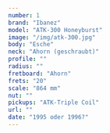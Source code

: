 ```yaml
---
number: 1
brand: "Ibanez"
model: "ATK-300 Honeyburst"
image: "/img/atk-300.jpg"
body: "Esche"
neck: "Ahorn (geschraubt)"
profile: ""
radius: ""
fretboard: "Ahorn"
frets: "20"
scale: "864 mm"
nut: ""
pickups: "ATK-Triple Coil"
url: ""
date: "1995 oder 1996?"
---
```

